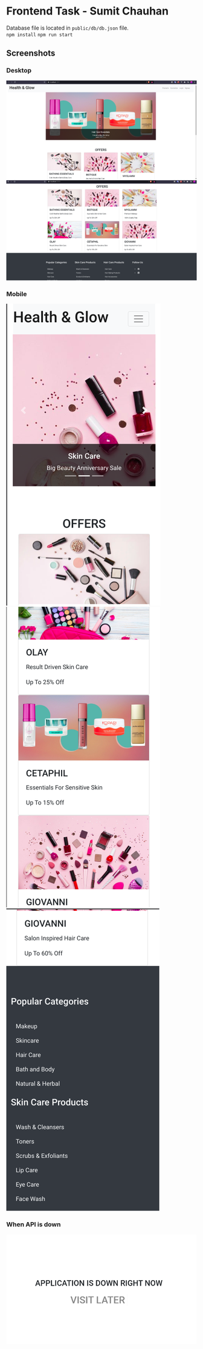 # Frontend Task - Sumit Chauhan

Database file is located in `public/db/db.json` file.
<br />
`npm install`
`npm run start`

## Screenshots
### Desktop
![Desktop 1](https://github.com/codeit13/HnG-Frontend-Task-Sumit/blob/master/screenshots/desktop-1.png)
![Desktop 2](https://github.com/codeit13/HnG-Frontend-Task-Sumit/blob/master/screenshots/desktop-2.png)

### Mobile
![Mobile 1](https://github.com/codeit13/HnG-Frontend-Task-Sumit/blob/master/screenshots/mobile-1.png)
![Mobile 2](https://github.com/codeit13/HnG-Frontend-Task-Sumit/blob/master/screenshots/mobile-3.png)
![Mobile 3](https://github.com/codeit13/HnG-Frontend-Task-Sumit/blob/master/screenshots/mobile-4.png)

### When API is down
![API Down](https://github.com/codeit13/HnG-Frontend-Task-Sumit/blob/master/screenshots/api-down.png)
